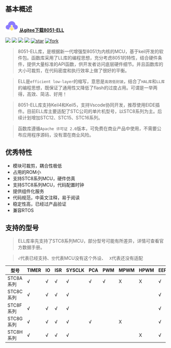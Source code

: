 ## 基本概述

<img src="_media/download.svg" alt="logo" style="zoom:10%;" /> <font color=#0ddff>[ <u>**从gitee下载8051-ELL**</u>](https://gitee.com/zeweni/ELL-8051-LIB) </font> 

[![](https://img.shields.io/badge/version-1.1.6-green)](https://github.com/zewen-i/8051-ELL-LIB) [![](https://badgen.net/github/license/zewen-i/8051-ELL-LIB?color=orange)](https://github.com/zewen-i/8051-ELL-LIB) [![](https://badgen.net/github/stars/zewen-i/8051-ELL-LIB?color=green)](https://github.com/zewen-i/8051-ELL-LIB) [![](https://badgen.net/github/forks/zewen-i/8051-ELL-LIB)](https://github.com/zewen-i/8051-ELL-LIB) <a href='https://gitee.com/zeweni/ELL-8051-LIB/stargazers'><img src='https://gitee.com/zeweni/ELL-8051-LIB/badge/star.svg?theme=white' alt='star'></img></a> <a href='https://gitee.com/zeweni/ELL-8051-LIB/members'><img src='https://gitee.com/zeweni/ELL-8051-LIB/badge/fork.svg?theme=gray' alt='fork'></img></a>



> 8051-ELL库，是根据新一代增强型8051为内核的MCU，基于keil开发的软件包。函数库采用了LL库的编程思想，充分考虑8051的特性，结合硬件条件，提供大量标准的API函数，供开发者访问底层硬件细节。并且函数库的大小可裁剪，在代码密度和执行效率上做了很好的平衡。

> ELL是`efficient low-layer`的缩写，意思是`高效低封装`，结合了`HAL库`和`LL库`的编程思想，既保证了通用性又降低了flash的过度占用。可谓是一举两得，高效、简洁、好用！

> 8051-ELL库支持Keil4和Keil5，支持Vscode协同开发，推荐使用EIDE插件。目前ELL库主要适配了STC公司的单片机型号，以STC8系列为主。后续计划增加STC12、STC15、STC16系列。

> 函数库遵循`Apache 许可证 2.0`版本，可免费在商业产品中使用，不需要公布应用程序源码，没有潜在商业风险。

## 优秀特性

* 模块可裁剪，耦合性极低
* 占用的ROM小
* 支持STC8系列MCU，硬件仿真
* 支持STC8系列MCU，代码配置时钟
* 提供组件化服务
* 代码规范，中英文注释，易于阅读
* 稳定性高，已经过产品验证
* 兼容RTOS


## 支持的型号

> ELL库率先支持了STC8系列MCU，部分型号可能有所差异，详情可查看官方数据手册。

> `√`代表已经支持、`空`代表MCU没有这个外设、 ` X`代表还没有适配


| 型号      | TIMER | IO   | ISR | SYSCLK | PCA  | PWM  | MPWM | HPWM | EEPROM | ADC  | MDU16 | COMP | USB  | LED  |
| --------- | ------ | ---- | ---- | -------- | ---- | ---- | ---- | ---- | ------ | ---- | ----- | ------ | ---- | ---- |
| STC8A系列 | √      | √    | √    | √        | √    | √    | X    | X    | √      | √    |       | √      |      |      | 
| STC8C系列 | √      | √    | √    | √        |      |      |      |      | √      |      | √     | √      |      |      |
| STC8F系列 | √      | √    | √    | √        |      |      |      |      | √      |      |       | √      |      |      |
| STC8G系列 | √      | √    | √    | √        | √    |      | X    |      | √      | √    | √     | √      | X    | X    |
| STC8H系列 | √      | √    | √    | √        |      |      |      | X    | √      | √    | √     | √      | X    | X    |



